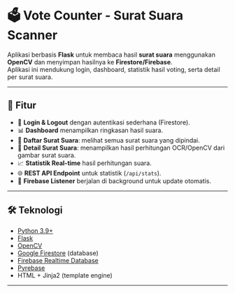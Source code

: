 # 🗳️ Vote Counter - Surat Suara Scanner

Aplikasi berbasis **Flask** untuk membaca hasil **surat suara** menggunakan **OpenCV** dan menyimpan hasilnya ke **Firestore/Firebase**.  
Aplikasi ini mendukung login, dashboard, statistik hasil voting, serta detail per surat suara.

---

## 🚀 Fitur
- 🔐 **Login & Logout** dengan autentikasi sederhana (Firestore).
- 📊 **Dashboard** menampilkan ringkasan hasil suara.
- 📑 **Daftar Surat Suara**: melihat semua surat suara yang dipindai.
- 📝 **Detail Surat Suara**: menampilkan hasil perhitungan OCR/OpenCV dari gambar surat suara.
- 📈 **Statistik Real-time** hasil perhitungan suara.
- 🌐 **REST API Endpoint** untuk statistik (`/api/stats`).
- 🔄 **Firebase Listener** berjalan di background untuk update otomatis.

---

## 🛠️ Teknologi
- [Python 3.9+](https://www.python.org/)
- [Flask](https://flask.palletsprojects.com/)
- [OpenCV](https://opencv.org/)
- [Google Firestore](https://firebase.google.com/docs/firestore) (database)
- [Firebase Realtime Database](https://firebase.google.com/docs/database)
- [Pyrebase](https://github.com/thisbejim/Pyrebase)
- HTML + Jinja2 (template engine)

---

